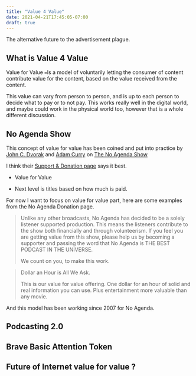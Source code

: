 ```yaml
---
title: "Value 4 Value"
date: 2021-04-21T17:45:05-07:00
draft: true
---
```

The alternative future to the advertisement plague. 

## What is Value 4 Value

 Value for Value `=`Is a model of voluntarily letting the consumer of content contribute value for the content, based on the value received from the content.

 This value can vary from person to person, and is up to each person to decide what to pay or to not pay. This works really well in the digital world, and maybe could work in the physical world too, however that is a whole different discussion.

## No Agenda Show

This concept of value for value has been coined and put into practice by [John C. Dvorak](https://en.wikipedia.org/wiki/John_C._Dvorak) and [Adam Curry](https://en.wikipedia.org/wiki/Adam_Curry) on [The No Agenda Show](https://en.wikipedia.org/wiki/No_Agenda)

I think their [Support & Donation page](http://dvorak.org/na/) says it best.

- Value for Value 

- Next level is titles based on how much is paid. 

For now I want to focus on value for value part, here are some examples from the No Agenda Donation page.

>Unlike any other broadcasts, No Agenda has decided to be a solely listener supported production. This means the listeners contribute to the show both financially and through volunteerism. If you feel you are getting value from this show, please help us by becoming a supporter and passing the word that No Agenda is THE BEST PODCAST IN THE UNIVERSE.
>
>We count on you, to make this work.

> Dollar an Hour is All We Ask.
>
>This is our value for value offering. One dollar for an hour of solid and real information you can use. Plus entertainment more valuable than any movie.

And this model has been working since 2007 for No Agenda.




## Podcasting 2.0

## Brave Basic Attention Token

## Future of Internet value for value ? 
